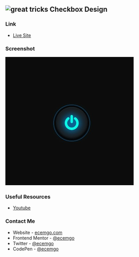 ## <img src="https://user-images.githubusercontent.com/13468728/233831804-0f5c7ee5-d654-4c13-9c77-a5bd6dc4fe74.jpg" title="great tricks" alt="great tricks" width="50" height="50"/> Checkbox Design

### Link

- [Live Site](https://ecemgo-checkbox-design.netlify.app/)

### Screenshot

![](screenshot-v1.jpg)

### Useful Resources

- [Youtube](https://www.youtube.com/watch?v=tVL7Au0B1Cs&t=6s)

### Contact Me

- Website - [ecemgo.com](https://www.ecemgo.com/)
- Frontend Mentor - [@ecemgo](https://www.frontendmentor.io/profile/ecemgo)
- Twitter - [@ecemgo](https://twitter.com/ecemgo)
- CodePen - [@ecemgo](https://codepen.io/ecemgo)

